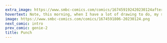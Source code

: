 ```yaml
---
extra_image: https://www.smbc-comics.com/comics/167459192420230124after.png
hovertext: Note, this morning, when I have a lot of drawing to do, my stylus isn't working.
image: https://www.smbc-comics.com/comics/1674591806-20230124.png
next_comic: intro
prev_comic: genie-2
title: Punch
---
```


